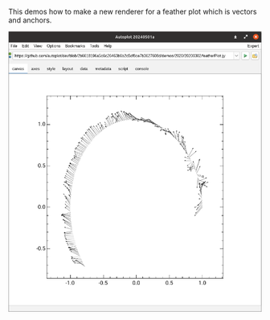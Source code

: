 This demos how to make a new renderer for a feather plot which is vectors and anchors.

<img src='20240502_141203.png'>
